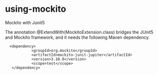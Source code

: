 # using-mockito
Mockito with Junit5

The annotation @ExtendWith(MockitoExtension.class) bridges the JUnit5 and Mockito framework, and it needs the following Maven dependency.
````
  <dependency>
            <groupId>org.mockito</groupId>
            <artifactId>mockito-junit-jupiter</artifactId>
            <version>3.10.0</version>
            <scope>test</scope>
   </dependency>
 ````



